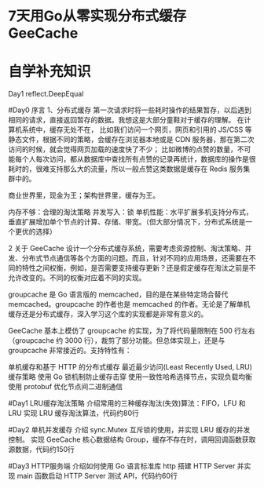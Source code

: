 # 7天用Go从零实现分布式缓存GeeCache

# 自学补充知识
Day1 
    reflect.DeepEqual

#Day0 序言
1、分布式缓存
第一次请求时将一些耗时操作的结果暂存，以后遇到相同的请求，直接返回暂存的数据。我想这是大部分童鞋对于缓存的理解。
在计算机系统中，缓存无处不在，
比如我们访问一个网页，网页和引用的 JS/CSS 等静态文件，根据不同的策略，会缓存在浏览器本地或是 CDN 服务器，那在第二次访问的时候，就会觉得网页加载的速度快了不少；
比如微博的点赞的数量，不可能每个人每次访问，都从数据库中查找所有点赞的记录再统计，数据库的操作是很耗时的，很难支持那么大的流量，所以一般点赞这类数据是缓存在 Redis 服务集群中的。

商业世界里，现金为王；架构世界里，缓存为王。

内存不够：合理的淘汰策略
并发写入：锁
单机性能：水平扩展多机支持分布式，垂直扩展增加单个节点的计算、存储、带宽。（但大部分情况下，分布式系统是一个更优的选择）


2 关于 GeeCache
设计一个分布式缓存系统，需要考虑资源控制、淘汰策略、并发、分布式节点通信等各个方面的问题。而且，针对不同的应用场景，还需要在不同的特性之间权衡，例如，是否需要支持缓存更新？还是假定缓存在淘汰之前是不允许改变的。不同的权衡对应着不同的实现。

groupcache 是 Go 语言版的 memcached，目的是在某些特定场合替代 memcached。groupcache 的作者也是 memcached 的作者。无论是了解单机缓存还是分布式缓存，深入学习这个库的实现都是非常有意义的。

GeeCache 基本上模仿了 groupcache 的实现，为了将代码量限制在 500 行左右（groupcache 约 3000 行），裁剪了部分功能。但总体实现上，还是与 groupcache 非常接近的。支持特性有：

单机缓存和基于 HTTP 的分布式缓存
最近最少访问(Least Recently Used, LRU) 缓存策略
使用 Go 锁机制防止缓存击穿
使用一致性哈希选择节点，实现负载均衡
使用 protobuf 优化节点间二进制通信

#Day1 LRU缓存淘汰策略
介绍常用的三种缓存淘汰(失效)算法：FIFO，LFU 和 LRU
实现 LRU 缓存淘汰算法，代码约80行

#Day2 单机并发缓存
介绍 sync.Mutex 互斥锁的使用，并实现 LRU 缓存的并发控制。
实现 GeeCache 核心数据结构 Group，缓存不存在时，调用回调函数获取源数据，代码约150行

#Day3 HTTP服务端
介绍如何使用 Go 语言标准库 http 搭建 HTTP Server
并实现 main 函数启动 HTTP Server 测试 API，代码约60行